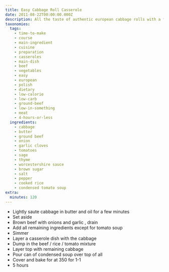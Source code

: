 ```yaml
---
title: Easy Cabbage Roll Casserole
date: 2011-08-22T00:00:00.000Z
description: All the taste of authentic european cabbage rolls with a fraction of the work.
taxonomies:
  tags:
    - time-to-make
    - course
    - main-ingredient
    - cuisine
    - preparation
    - casseroles
    - main-dish
    - beef
    - vegetables
    - easy
    - european
    - polish
    - dietary
    - low-calorie
    - low-carb
    - ground-beef
    - low-in-something
    - meat
    - 4-hours-or-less
  ingredients:
    - cabbage
    - butter
    - ground beef
    - onion
    - garlic cloves
    - tomatoes
    - sage
    - thyme
    - worcestershire sauce
    - brown sugar
    - salt
    - pepper
    - cooked rice
    - condensed tomato soup
extra:
  minutes: 120
---
```

 - Lightly saute cabbage in butter and oil for a few minutes
 - Set aside
 - Brown beef with onions and garlic , drain
 - Add all remaining ingredients except for tomato soup
 - Simmer
 - Layer a casserole dish with the cabbage
 - Dump in the beef / rice / tomato mixture
 - Layer top with remaining cabbage
 - Pour can of condensed soup over top of all
 - Cover and bake for at 350 for 1-1
 - 5 hours
